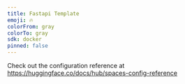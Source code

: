 ```yaml
---
title: Fastapi Template
emoji: 🔥
colorFrom: gray
colorTo: gray
sdk: docker
pinned: false
---
```


Check out the configuration reference at https://huggingface.co/docs/hub/spaces-config-reference
